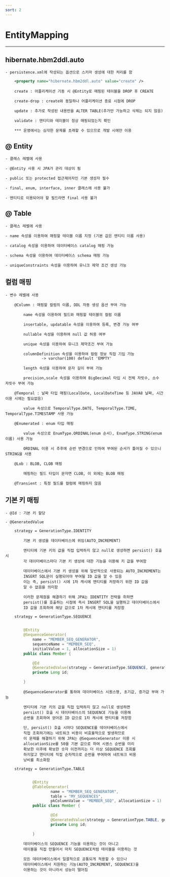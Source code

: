 ```yaml
---
sort: 2
---
```


# EntityMapping

---

## hibernate.hbm2ddl.auto

    - persistence.xml에 작성되는 옵션으로 스키마 생성에 대한 처리를 함

```xml
    <property name="hibernate.hbm2ddl.auto" value="create" />
```        

        create : 어플리케이션 기동 시 @Entity로 매핑된 테이블을 DROP 후 CREATE

        create-drop : create와 동일하나 어플리케이션 종료 시점에 DROP

        update : 추가로 작성된 내용만을 ALTER TABLE(추가만 가능하고 삭제는 되지 않음)

        validate : 엔티티와 테이블이 정상 매핑되었는지 확인

        *** 운영에서는 심각한 문제를 초래할 수 있으므로 개발 시에만 이용

## @ Entity

    - 클래스 레벨에 사용

    - @Entity 사용 시 JPA가 관리 대상이 됨

    - public 또는 protected 접근제어자인 기본 생성자 필수

    - final, enum, interface, inner 클래스에 사용 불가

    - 엔티티로 이용되어야 할 필드라면 final 사용 불가

## @ Table

    - 클래스 레벨에 사용
    
    - name 속성을 이용하여 매핑할 테이블 이름 지정 (기본 값은 엔티티 이름 사용)

    - catalog 속성을 이용하여 데이터베이스 catalog 매핑 가능
    
    - schema 속성을 이용하여 데이터베이스 schema 매핑 가능

    - uniqueConstraints 속성을 이용하여 유니크 제약 조건 생성 가능

## 컬럼 매핑

    - 변수 레벨에 사용

        @Column : 매핑할 컬럼의 이름, DDL 자동 생성 옵션 부여 가능

            name 속성을 이용하여 필드와 매핑할 테이블의 컬럼 이름
    
            insertable, updatable 속성을 이용하여 등록, 변경 가능 여부

            nullable 속성을 이용하여 null 값 허용 여부

            unique 속성을 이용하여 유니크 제약조건 부여 가능
            
            columnDefinition 속성을 이용하여 컬럼 정보 직접 기입 가능
                    -> varchar(100) default 'EMPTY'

            length 속성을 이용하여 문자 길이 부여 가능

            precision,scale 속성을 이용하여 BigDecimal 타입 시 전체 자릿수, 소수 자릿수 부여 가능

        @Temporal : 날짜 타입 매핑(LocalDate, LocalDateTime 등 JAVA8 날짜, 시간 이용 시에는 필요없음)

            value 속성으로 TemporalType.DATE, TemporalType.TIME, TemporalType.TIMESTAMP 사용 가능

        @Enumerated : enum 타입 매핑
        
            value 속성으로 EnumType.ORDINAL(enum 순서), EnumType.STRING(enum 이름) 사용 가능

            ORDINAL 이용 시 추후에 순번 변경으로 인하여 부여된 순서가 틀어질 수 있으니 STRING을 사용

        @Lob : BLOB, CLOB 매핑
    
            매핑하는 필드 타입이 문자면 CLOB, 이 외에는 BLOB 매핑

        @Transient : 특정 필드를 컬럼에 매핑하지 않음

##  기본 키 매핑

    - @Id : 기본 키 할당

    - @GeneratedValue

        strategy = GenerationType.IDENTITY

            기본 키 생성을 데이터베이스에 위임(AUTO_INCREMENT)

            엔티티에 기본 키의 값을 직접 입력하지 않고 null로 생성하면 persist() 호출 시
            각 데이터베이스마다 기본 키 생성에 대한 기능을 이용해 키 값을 부여함

            데이터베이스에서 기본 키 생성을 위해 일반적으로 사용되는 AUTO_INCREMENT는
            INSERT SQL문이 실행되어야 부여될 ID 값을 알 수 있음
            이는 즉, persist() 시에 1차 캐시에 엔티티를 저장하기 위한 ID 값을
            알 수 없음을 의미함

            이러한 문제점을 해결하기 위해 JPA는 IDENTITY 전략을 취하면
            persist()를 호출하는 시점에 즉시 INSERT SQL을 실행하고 데이터베이스에서
            ID 값을 조회하여 해당 값으로 1차 캐시에 엔티티를 저장함

        strategy = GenerationType.SEQUENCE

```java
    
        @Entity
        @SequenceGenerator(
            name = "MEMBER_SEQ_GENERATOR",
            sequenceName = "MEMBER_SEQ",
            initialValue = 1, allocationSize = 1)
        public class Member {
        
            @Id
            @GeneratedValue(strategy = GenerationType.SEQUENCE, generator = "MEMBER_SEQ_GENERATOR")
            private Long id;
        
        }

```
            
            @SequenceGenerator를 통하여 데이터베이스 시퀀스명, 초기값, 증가값 부여 가능

            엔티티에 기본 키의 값을 직접 입력하지 않고 null로 생성하면
            persist() 호출 시 데이터베이스의 SEQUENCE 기능을 이용해 
            순번을 조회하여 얻어온 ID 값으로 1차 캐시에 엔티티를 저장함

            단, persist() 호출 시마다 SEQUENCE를 데이터베이스에서
            직접 조회하기에는 네트워크 비용이 비효율적으로 발생하므로
            이 문제를 해결하기 위해 JPA는 @SequenceGenerator 이용 시
            allocationSize를 50을 기본 값으로 하여 시퀀스 순번을 미리
            확보한 이후에 확보한 숫자 이전까지는 더 이상 SEQUENCE 조회를
            하지않고 엔티티에 직접 순차적으로 순번을 부여하여 네트워크 비용
            낭비를 최소화함

        strategy = GenerationType.TABLE

```java

            @Entity
            @TableGenerator(
                    name = "MEMBER_SEQ_GENERATOR",
                    table = "MY_SEQUENCES",
                    pkColumnValue = "MEMBER_SEQ", allocationSize = 1)
            public class Member {
                
                    @Id
                    @GeneratedValue(strategy = GenerationType.TABLE, generator = "MEMBER_SEQ_GENERATOR")
                    private Long id;
                
            }

```
            
            데이터베이스의 SEQUENCE 기능을 이용하는 것이 아니고
            테이블을 직접 만들어서 마치 SEQUENCE처럼 테이블을 이용하는 것

            모든 데이터베이스에서 일괄적으로 공통되게 적용할 수 있으나
            데이터베이스에서 지원하는 기능(AUTO_INCREMENT, SEQUENCE)을 
            이용하는 것이 아니라서 성능이 떨어짐
            

            

        
            